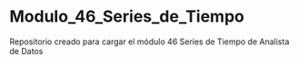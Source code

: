 # Modulo_46_Series_de_Tiempo
Repositorio creado para cargar el módulo 46 Series de Tiempo de Analista de Datos
